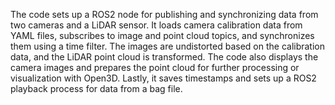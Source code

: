 The code sets up a ROS2 node for publishing and synchronizing data from two cameras and a LiDAR sensor. It loads camera calibration data from YAML files, subscribes to image and point cloud topics, and synchronizes them using a time filter. The images are undistorted based on the calibration data, and the LiDAR point cloud is transformed. The code also displays the camera images and prepares the point cloud for further processing or visualization with Open3D. Lastly, it saves timestamps and sets up a ROS2 playback process for data from a bag file.
